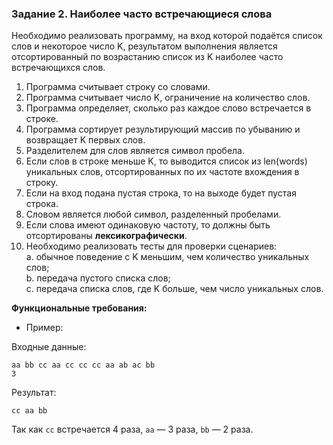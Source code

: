 ### Задание 2. Наиболее часто встречающиеся слова

Необходимо реализовать программу, на вход которой подаётся список слов и некоторое число K, результатом выполнения является отсортированный по возрастанию список из K наиболее часто встречающихся слов.

1) Программа считывает строку со словами.
1) Программа считывает число K, ограничение на количество слов.
1) Программа определяет, сколько раз каждое слово встречается в строке.
1) Программа сортирует результирующий массив по убыванию и возвращает K первых слов.
1) Разделителем для слов является символ пробела.
1) Если слов в строке меньше K, то выводится список из len(words) уникальных слов, отсортированных по их частоте вхождения в строку.
1) Если на вход подана пустая строка, то на выходе будет пустая строка.
1) Словом является любой символ, разделенный пробелами.
1) Если слова имеют одинаковую частоту, то должны быть отсортированы **лексикографически**.
1) Необходимо реализовать тесты для проверки сценариев: \
   a. обычное поведение с K меньшим, чем количество уникальных слов; \
   b. передача пустого списка слов; \
   c. передача списка слов, где K больше, чем число уникальных слов.

**Функциональные требования:**

- Пример:

Входные данные:

```
aa bb cc aa cc cc cc aa ab ac bb
3
```

Результат:

```
cc aa bb
```

Так как `cc` встречается 4 раза, `aa` — 3 раза, `bb` — 2 раза.